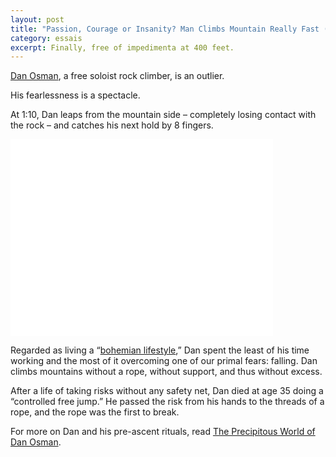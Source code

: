 ```yaml
---
layout: post
title: "Passion, Courage or Insanity? Man Climbs Mountain Really Fast (Without Rope)"
category: essais
excerpt: Finally, free of impedimenta at 400 feet.
---
```


[Dan Osman](http://en.wikipedia.org/wiki/Dan_Osman), a free soloist rock climber, is an outlier.  

His fearlessness is a spectacle.  


At 1:10, Dan leaps from the mountain side – completely losing contact with the rock – and catches his next hold by 8 fingers.  

<iframe width="420" height="315" src="//www.youtube.com/embed/OX7p3jfr0mA" frameborder="0" > </iframe>

Regarded as living a “[bohemian lifestyle](http://en.wikipedia.org/wiki/Bohemianism),” Dan spent the least of his time working and the most of it overcoming one of our primal fears: falling. Dan climbs mountains without a rope, without support, and thus without excess.  

After a life of taking risks without any safety net, Dan died at age 35 doing a “controlled free jump.” He passed the risk from his hands to the threads of a rope, and the rope was the first to break.  

For more on Dan and his pre-ascent rituals, read [The Precipitous World of Dan Osman](http://www.theatlantic.com/magazine/archive/1996/02/the-precipitous-world-of-dan-osman/304382/?single_page=true#).  


<a href="https://plus.google.com/+VincentBarr0?rel=author"></a>